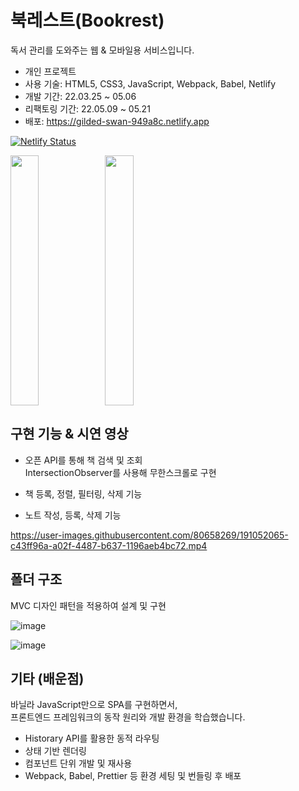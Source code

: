 # 북레스트(Bookrest)
독서 관리를 도와주는 웹 & 모바일용 서비스입니다.  

* 개인 프로젝트  
* 사용 기술: HTML5, CSS3, JavaScript, Webpack, Babel, Netlify  
* 개발 기간: 22.03.25 ~ 05.06  
* 리팩토링 기간: 22.05.09 ~ 05.21  
* 배포: <a href="https://gilded-swan-949a8c.netlify.app" target="_blank">https://gilded-swan-949a8c.netlify.app</a> 

[![Netlify Status](https://api.netlify.com/api/v1/badges/d6155ee2-1000-4269-b5c3-fb132d3146e7/deploy-status)](https://app.netlify.com/sites/gilded-swan-949a8c/deploys)

<div style="display: flex">
<img src="https://user-images.githubusercontent.com/80658269/189397171-e7f1db90-96a8-4c1b-90e3-5e1bb86e8a46.png" width="30%" height="400px"  />
<img src="https://user-images.githubusercontent.com/80658269/189398771-c23e2e1e-114f-4fa0-8d72-0b7d2ec8fce8.png" width="30%" height="400px"  />
</div>

## 구현 기능 & 시연 영상

  - 오픈 API를 통해 책 검색 및 조회  
     IntersectionObserver를 사용해 무한스크롤로 구현  

  - 책 등록, 정렬, 필터링, 삭제 기능  

  - 노트 작성, 등록, 삭제 기능  

https://user-images.githubusercontent.com/80658269/191052065-c43ff96a-a02f-4487-b637-1196aeb4bc72.mp4


## 폴더 구조

MVC 디자인 패턴을 적용하여 설계 및 구현

![image](https://user-images.githubusercontent.com/80658269/191050276-2d21dcd7-e015-40b4-be96-23e6376d092c.png)
  
![image](https://user-images.githubusercontent.com/80658269/196355810-93842770-7fd8-4fd0-849c-fc6969a2df10.png)


## 기타 (배운점)

바닐라 JavaScript만으로 SPA를 구현하면서,  
프론트엔드 프레임워크의 동작 원리와 개발 환경을 학습했습니다.  
  
  - Historary API를 활용한 동적 라우팅  
  - 상태 기반 렌더링  
  - 컴포넌트 단위 개발 및 재사용  
  - Webpack, Babel, Prettier 등 환경 세팅 및 번들링 후 배포



